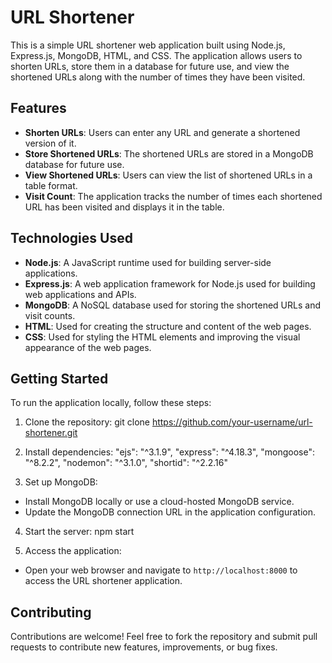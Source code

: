# URL Shortener

This is a simple URL shortener web application built using Node.js, Express.js, MongoDB, HTML, and CSS. The application allows users to shorten URLs, store them in a database for future use, and view the shortened URLs along with the number of times they have been visited.

## Features

- **Shorten URLs**: Users can enter any URL and generate a shortened version of it.
- **Store Shortened URLs**: The shortened URLs are stored in a MongoDB database for future use.
- **View Shortened URLs**: Users can view the list of shortened URLs in a table format.
- **Visit Count**: The application tracks the number of times each shortened URL has been visited and displays it in the table.

## Technologies Used

- **Node.js**: A JavaScript runtime used for building server-side applications.
- **Express.js**: A web application framework for Node.js used for building web applications and APIs.
- **MongoDB**: A NoSQL database used for storing the shortened URLs and visit counts.
- **HTML**: Used for creating the structure and content of the web pages.
- **CSS**: Used for styling the HTML elements and improving the visual appearance of the web pages.

## Getting Started

To run the application locally, follow these steps:

1. Clone the repository:
git clone https://github.com/your-username/url-shortener.git

2. Install dependencies:
    "ejs": "^3.1.9",
        "express": "^4.18.3",
        "mongoose": "^8.2.2",
        "nodemon": "^3.1.0",
        "shortid": "^2.2.16"

3. Set up MongoDB:
- Install MongoDB locally or use a cloud-hosted MongoDB service.
- Update the MongoDB connection URL in the application configuration.

4. Start the server:
npm start


5. Access the application:
- Open your web browser and navigate to `http://localhost:8000` to access the URL shortener application.

## Contributing

Contributions are welcome! Feel free to fork the repository and submit pull requests to contribute new features, improvements, or bug fixes.

